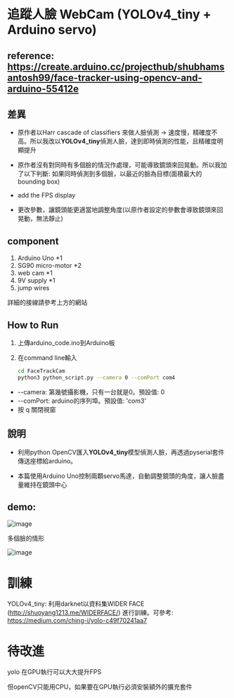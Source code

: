 # 追蹤人臉 WebCam (YOLOv4_tiny + Arduino servo)

## reference: https://create.arduino.cc/projecthub/shubhamsantosh99/face-tracker-using-opencv-and-arduino-55412e

## 差異

* 原作者以Harr cascade of classifiers 來做人臉偵測 -> 速度慢，精確度不高。所以我改以**YOLOv4_tiny**偵測人臉，達到即時偵測的性能，且精確度明顯提升

* 原作者沒有對同時有多個臉的情況作處理，可能導致鏡頭來回晃動。所以我加了以下判斷: 如果同時偵測到多個臉，以最近的臉為目標(面積最大的bounding box)

* add the FPS display

* 更改參數，讓鏡頭能更適當地調整角度(以原作者設定的參數會導致鏡頭來回晃動，無法靜止)

## component

1. Arduino Uno *1
2. SG90 micro-motor *2
3. web cam *1
4. 9V supply *1
5. jump wires

詳細的接線請參考上方的網站

## How to Run
1. 上傳arduino_code.ino到Arduino板

2. 在command line輸入
    ```bash
    cd FaceTrackCam
    python3 python_script.py --camera 0 --comPort com4
    ```

 * --camera: 第幾號攝影機，只有一台就是0。預設值: 0
 * --comPort: arduino的序列埠。預設值: 'com3'
 * 按 q 關閉視窗

## 說明

* 利用python OpenCV匯入**YOLOv4_tiny**模型偵測人臉，再透過pyserial套件傳送座標給arduino。

* 本篇使用Arduino Uno控制兩顆servo馬達，自動調整鏡頭的角度，讓人臉盡量維持在鏡頭中心

## demo: 

![image](./demo/demo.gif)

多個臉的情形

![image](./demo/demo_multiFace.gif)

# 訓練

YOLOv4_tiny: 利用darknet以資料集WIDER FACE (http://shuoyang1213.me/WIDERFACE/) 進行訓練。可參考: https://medium.com/ching-i/yolo-c49f70241aa7



# 待改進

yolo 在GPU執行可以大大提升FPS

但openCV只能用CPU，如果要在GPU執行必須安裝額外的擴充套件